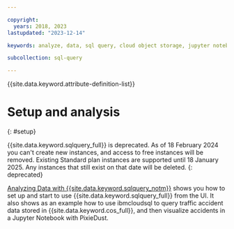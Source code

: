 ```yaml
---

copyright:
  years: 2018, 2023
lastupdated: "2023-12-14"

keywords: analyze, data, sql query, cloud object storage, jupyter notebook, pixiedust, data engine

subcollection: sql-query

---
```


{{site.data.keyword.attribute-definition-list}}

# Setup and analysis
{: #setup}

{{site.data.keyword.sqlquery_full}} is deprecated. As of 18 February 2024 you can't create new instances, and access to free instances will be removed. Existing Standard plan instances are supported until 18 January 2025. Any instances that still exist on that date will be deleted.
{: deprecated}

[Analyzing Data with {{site.data.keyword.sqlquery_notm}}](https://www.ibm.com/cloud/blog/analyzing-data-with-ibm-cloud-sql-query) shows you how to set up and start to use {{site.data.keyword.sqlquery_full}} from the UI. It also shows as an example how to use  ibmcloudsql to query traffic accident data stored in {{site.data.keyword.cos_full}}, and then visualize accidents in a Jupyter Notebook with PixieDust.
